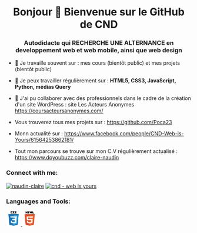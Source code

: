 <h1 align="center">Bonjour 👋 Bienvenue sur le GitHub de CND</h1>
<h3 align="center">Autodidacte qui RECHERCHE UNE ALTERNANCE 
  en developpement web et web mobile, ainsi que web design</h3>

- 🔭 Je travaille souvent sur : mes cours (bientôt public) et mes projets (bientôt public)

- 🌱 Je peux travailler régulièrement sur : **HTML5, CSS3, JavaScript, Python, médias Query**

- 👯 J'ai pu collaborer avec des professionnels dans le cadre de la création d'un site WordPress : site Les Acteurs Anonymes https://coursacteursanonymes.com/

- Vous trouverez tous mes projets sur : https://github.com/Poca23

- Monn actualité sur : https://www.facebook.com/people/CND-Web-is-Yours/61564253862181/

- Tout mon parcours se trouve sur mon C.V régulièrement actualisé : https://www.doyoubuzz.com/claire-naudin

<h3 align="left">Connect with me:</h3>
<p align="left">
<a href="https://linkedin.com/in/naudin-claire" target="blank"><img align="center" src="https://raw.githubusercontent.com/rahuldkjain/github-profile-readme-generator/master/src/images/icons/Social/linked-in-alt.svg" alt="naudin-claire" height="30" width="40" /></a>
<a href="https://fb.com/cnd - web is yours" target="blank"><img align="center" src="https://raw.githubusercontent.com/rahuldkjain/github-profile-readme-generator/master/src/images/icons/Social/facebook.svg" alt="cnd - web is yours" height="30" width="40" /></a>
</p>

<h3 align="left">Languages and Tools:</h3>
<p align="left"> <a href="https://www.w3schools.com/css/" target="_blank" rel="noreferrer"> <img src="https://raw.githubusercontent.com/devicons/devicon/master/icons/css3/css3-original-wordmark.svg" alt="css3" width="40" height="40"/> </a> <a href="https://www.w3.org/html/" target="_blank" rel="noreferrer"> <img src="https://raw.githubusercontent.com/devicons/devicon/master/icons/html5/html5-original-wordmark.svg" alt="html5" width="40" height="40"/> </a> </p>
